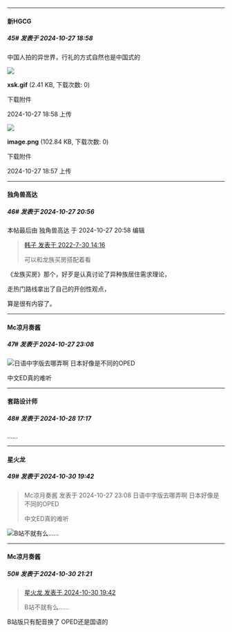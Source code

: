 ﻿
*****

####  新HGCG  
##### 45#       发表于 2024-10-27 18:58

中国人拍的异世界，行礼的方式自然也是中国式的

<img src="https://img.saraba1st.com/forum/202410/27/185829b31818mkz0i2p2y3.gif" referrerpolicy="no-referrer">

<strong>xsk.gif</strong> (2.41 KB, 下载次数: 0)

下载附件

2024-10-27 18:58 上传

<img src="https://img.saraba1st.com/forum/202410/27/185744op2752pd3zmume6m.png" referrerpolicy="no-referrer">

<strong>image.png</strong> (102.84 KB, 下载次数: 0)

下载附件

2024-10-27 18:57 上传


*****

####  独角兽高达  
##### 46#       发表于 2024-10-27 20:56

 本帖最后由 独角兽高达 于 2024-10-27 20:58 编辑 
<blockquote><a href="httphttps://bbs.saraba1st.com/2b/forum.php?mod=redirect&amp;goto=findpost&amp;pid=56866470&amp;ptid=2084333" target="_blank">韩子 发表于 2022-7-30 14:16</a>

可以和龙族买房搭配着看  </blockquote>
《龙族买房》那个，好歹是认真讨论了异种族居住需求理论，

走热门路线拿出了自己的开创性观点，

算是很有内容了。


*****

####  Mc凉月奏酱  
##### 47#       发表于 2024-10-27 23:08

<img src="https://static.saraba1st.com/image/smiley/face2017/037.png" referrerpolicy="no-referrer">日语中字版去哪弄啊 日本好像是不同的OPED

中文ED真的难听


*****

####  套路设计师  
##### 48#       发表于 2024-10-28 17:17

……


*****

####  星火龙  
##### 49#       发表于 2024-10-30 19:42

<blockquote>Mc凉月奏酱 发表于 2024-10-27 23:08
日语中字版去哪弄啊 日本好像是不同的OPED

中文ED真的难听</blockquote>
<img src="https://static.saraba1st.com/image/smiley/face2017/068.png" referrerpolicy="no-referrer">B站不就有么……


*****

####  Mc凉月奏酱  
##### 50#       发表于 2024-10-30 21:21

<blockquote><a href="httphttps://bbs.saraba1st.com/2b/forum.php?mod=redirect&amp;goto=findpost&amp;pid=66580155&amp;ptid=2084333" target="_blank">星火龙 发表于 2024-10-30 19:42</a>

B站不就有么……</blockquote>
B站版只有配音换了 OPED还是国语的 

